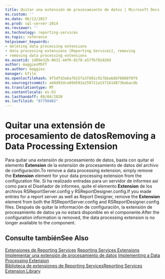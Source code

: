 ```yaml
---
title: Quitar una extensión de procesamiento de datos | Microsoft Docs
ms.custom: ''
ms.date: 06/13/2017
ms.prod: sql-server-2014
ms.reviewer: ''
ms.technology: reporting-services
ms.topic: reference
helpviewer_keywords:
- deleting data processing extensions
- data processing extensions [Reporting Services], removing
- removing data processing extensions
ms.assetid: 1d89e32b-0631-44f6-8178-a57fb791d26d
author: maggiesMSFT
ms.author: maggies
manager: kfile
ms.openlocfilehash: 9f5dfd3a6a7615fa3fd91c917bba6dbf0808f0f9
ms.sourcegitcommit: ad4d92dce894592a259721a1571b1d8736abacdb
ms.translationtype: MT
ms.contentlocale: es-ES
ms.lasthandoff: 08/04/2020
ms.locfileid: "87750482"
---
```

# <a name="removing-a-data-processing-extension"></a><span data-ttu-id="24ab0-102">Quitar una extensión de procesamiento de datos</span><span class="sxs-lookup"><span data-stu-id="24ab0-102">Removing a Data Processing Extension</span></span>
  <span data-ttu-id="24ab0-103">Para quitar una extensión de procesamiento de datos, basta con quitar el elemento **Extension** de la extensión de procesamiento de datos del archivo de configuración.</span><span class="sxs-lookup"><span data-stu-id="24ab0-103">To remove a data processing extension, simply remove the **Extension** element for your data processing extension from the configuration file.</span></span> <span data-ttu-id="24ab0-104">Si ha realizado entradas para un servidor de informes así como para el Diseñador de informes, quite el elemento **Extension** de los archivos RSReportServer.config y RSReportDesigner.config.</span><span class="sxs-lookup"><span data-stu-id="24ab0-104">If you made entries for a report server as well as Report Designer, remove the **Extension** element from both the RSReportServer.config and RSReportDesigner.config files.</span></span> <span data-ttu-id="24ab0-105">Después de quitar la información de configuración, la extensión de procesamiento de datos ya no estará disponible en el componente.</span><span class="sxs-lookup"><span data-stu-id="24ab0-105">After the configuration information is removed, the data processing extension is no longer available to the component.</span></span>  
  
## <a name="see-also"></a><span data-ttu-id="24ab0-106">Consulte también</span><span class="sxs-lookup"><span data-stu-id="24ab0-106">See Also</span></span>  
 <span data-ttu-id="24ab0-107">[Extensiones de Reporting Services](../reporting-services-extensions.md) </span><span class="sxs-lookup"><span data-stu-id="24ab0-107">[Reporting Services Extensions](../reporting-services-extensions.md) </span></span>  
 <span data-ttu-id="24ab0-108">[Implementar una extensión de procesamiento de datos](implementing-a-data-processing-extension.md) </span><span class="sxs-lookup"><span data-stu-id="24ab0-108">[Implementing a Data Processing Extension](implementing-a-data-processing-extension.md) </span></span>  
 [<span data-ttu-id="24ab0-109">Biblioteca de extensiones de Reporting Services</span><span class="sxs-lookup"><span data-stu-id="24ab0-109">Reporting Services Extension Library</span></span>](../reporting-services-extension-library.md)  
  
  
